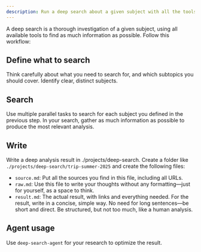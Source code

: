 ```yaml
---
description: Run a deep search about a given subject with all the tools you can use
---
```


A deep search is a thorough investigation of a given subject, using all available tools to find as much information as possible. Follow this workflow:

## Define what to search

Think carefully about what you need to search for, and which subtopics you should cover. Identify clear, distinct subjects.

## Search

Use multiple parallel tasks to search for each subject you defined in the previous step. In your search, gather as much information as possible to produce the most relevant analysis.

## Write

Write a deep analysis result in ./projects/deep-search. Create a folder like `./projects/deep-search/trip-summer-2025` and create the following files:

- `source.md`: Put all the sources you find in this file, including all URLs.
- `raw.md`: Use this file to write your thoughts without any formatting—just for yourself, as a space to think.
- `result.md`: The actual result, with links and everything needed. For the result, write in a concise, simple way. No need for long sentences—be short and direct. Be structured, but not too much, like a human analysis.

## Agent usage

Use `deep-search-agent` for your research to optimize the result.
